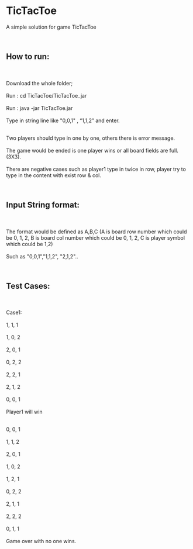 # TicTacToe
A simple solution for game TicTacToe

<br><h2>How to run:</h2><br />
<br>Download the whole folder;<br />
<br>Run : cd TicTacToe/TicTacToe_jar<br />
<br>Run : java -jar TicTacToe.jar<br />
<br>Type in string line like "0,0,1" , “1,1,2” and enter.<br />

<br>Two players should type in one by one, others there is error message.<br />
<br>The game would be ended is one player wins or all board fields are full.(3X3).<br />
<br>There are negative cases such as player1 type in twice in row, player try to type in the content with exist row & col.<br />


<br><h2>Input String format:</h2><br />
<br>The format would be defined as A,B,C (A is board row number which could be 0, 1, 2, B is board col number which could be 0, 1, 2, C is player symbol which could be 1,2)<br />
<br>Such as "0,0,1","1,1,2", "2,1,2"..<br />



<br><h2>Test Cases:</h2><br />
<br>Case1:<br />
<br>1, 1, 1<br />
<br>1, 0, 2<br />
<br>2, 0, 1<br />
<br>0, 2, 2<br />
<br>2, 2, 1<br />
<br>2, 1, 2<br />
<br>0, 0, 1<br />
<br>Player1 will win<br />


<br>0, 0, 1<br />
<br>1, 1, 2<br />
<br>2, 0, 1<br />
<br>1, 0, 2<br />
<br>1, 2, 1<br />
<br>0, 2, 2<br />
<br>2, 1, 1<br />
<br>2, 2, 2<br />
<br>0, 1, 1<br />
<br>Game over with no one wins.<br />
